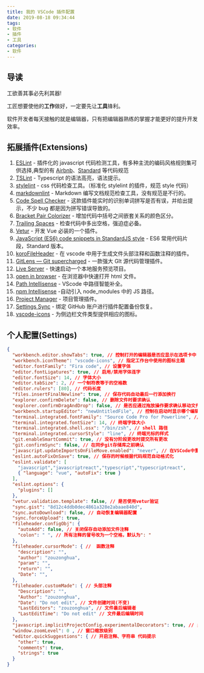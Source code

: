 ```yaml
---
title: 我的 VSCode 插件配置
date: 2019-08-18 09:34:44
tags:
- 软件
- 插件
- 工具
categories:
- 软件
---
```


## 导读

工欲善其事必先利其器!

工匠想要使他的**工作**做好，一定要先让**工具**锋利。

软件开发者每天接触的就是编辑器，只有把编辑器熟练的掌握才能更好的提升开发效率。

## 拓展插件(Extensions)

1. [ESLint](https://marketplace.visualstudio.com/items?itemName=dbaeumer.vscode-eslint) - 插件化的 javascript 代码检测工具，有多种主流的编码风格规则集可供选择,典型的有 [Airbnb](https://link.juejin.im/?target=https%3A%2F%2Fwww.npmjs.com%2Fpackage%2Feslint-config-airbnb)、[Standard](https://github.com/standard/eslint-config-standard) 等代码规范
2. [TSLint](https://marketplace.visualstudio.com/items?itemName=ms-vscode.vscode-typescript-tslint-plugin) - Typescript 的语法高亮，语法提示。
3. [stylelint](https://marketplace.visualstudio.com/items?itemName=shinnn.stylelint) - css 代码检查工具。（标准化 stylelint 的插件，规范 style 代码）
4. [markdownlint](https://marketplace.visualstudio.com/items?itemName=DavidAnson.vscode-markdownlint) - Markdown 编写文档规范检查工具，没有规范是不行的。
5. [Code Spell Checker](https://marketplace.visualstudio.com/items?itemName=streetsidesoftware.code-spell-checker) - 这款插件能实时的识别单词拼写是否有误，并给出提示，不少 bug 都是因为拼写错误导致的。
6. [Bracket Pair Colorizer](https://marketplace.visualstudio.com/items?itemName=CoenraadS.bracket-pair-colorizer) - 增加代码中括号之间嵌套关系的颜色区分。
7. [Trailing Spaces](https://marketplace.visualstudio.com/items?itemName=shardulm94.trailing-spaces) - 检查代码中多出空格，强迫症必备。
8. [Vetur](https://marketplace.visualstudio.com/items?itemName=octref.vetur) - 开发 Vue 必装的一个插件。
9. [JavaScript (ES6) code snippets in StandardJS style](https://marketplace.visualstudio.com/items?itemName=jmsv.JavaScriptSnippetsStandard) - ES6 常用代码片段，Standard 版本。
10. [koroFileHeader](https://marketplace.visualstudio.com/items?itemName=OBKoro1.korofileheader) - 在 vscode 中用于生成文件头部注释和函数注释的插件。
11. [GitLens — Git supercharged](https://marketplace.visualstudio.com/items?itemName=eamodio.gitlens) - 一款强大 GIt 源代码管理插件。
12. [Live Server](https://marketplace.visualstudio.com/items?itemName=ritwickdey.LiveServer) - 快速启动一个本地服务预览项目。
13. [open in browser](https://marketplace.visualstudio.com/items?itemName=techer.open-in-browser) - 在浏览器中快速打开 html 文件。
14. [Path Intellisense](https://marketplace.visualstudio.com/items?itemName=christian-kohler.path-intellisense) - VScode 中路径智能补全。
15. [npm Intellisense](https://marketplace.visualstudio.com/items?itemName=christian-kohler.npm-intellisense)  -自动引入 node_modules 中的 JS 路径。
16. [Project Manager](https://marketplace.visualstudio.com/items?itemName=alefragnani.project-manager) - 项目管理插件。
17. [Settings Sync](https://marketplace.visualstudio.com/items?itemName=Shan.code-settings-sync) - 绑定 GitHub 账户进行插件配置备份恢复。
18. [vscode-icons](https://marketplace.visualstudio.com/items?itemName=vscode-icons-team.vscode-icons) - 为侧边栏文件类型提供相应的图标。

## 个人配置(Settings)

```json
{
  "workbench.editor.showTabs": true, // 控制打开的编辑器是否应显示在选项卡中
  "workbench.iconTheme": "vscode-icons", // 指定工作台中使用的图标主题
  "editor.fontFamily": "Fira code", // 设置字体
  "editor.fontLigatures": true, // 启用/禁用字体连字
  "editor.fontSize": 14, // 字体大小
  "editor.tabSize": 2, // 一个制符表等于的空格数
  "editor.rulers": [80], // 代码长度
  "files.insertFinalNewline": true, // 保存代码自动最后一行添加换行
  "explorer.confirmDelete": false, // 删除文件时要求确认
  "explorer.confirmDragAndDrop": false, // 是否应通过拖放操作要求确认移动文件和文件夹
  "workbench.startupEditor": "newUntitledFile", // 控制在启动时显示哪个编辑器，如果没有从前一个会话恢复。
  "terminal.integrated.fontFamily": "Source Code Pro for Powerline", // 终端设置字体
  "terminal.integrated.fontSize": 14, // 终端字体大小
  "terminal.integrated.shell.osx": "/bin/zsh", // shell 路径
  "terminal.integrated.cursorStyle": "line", // 终端光标的样式
  "git.enableSmartCommit": true, // 没有分阶段更改时提交所有更改
  "git.confirmSync": false, // 在同步git存储库之前确认
  "javascript.updateImportsOnFileMove.enabled": "never", // 在VSCode中重命名或移动文件时，启用/禁用导入路径的自动更新。需要在工作区中使用TypeScript 2.9或更高版本。
  "eslint.autoFixOnSave": true, // 保存的时候根据代码规范自动格式化
  "eslint.validate": [
    "javascript","javascriptreact","typescript","typescriptreact",
    { "language": "vue", "autoFix": true }
  ],
  "eslint.options": {
    "plugins": []
  },
  "vetur.validation.template": false, // 是否使用vetur验证
  "sync.gist": "8d12c4ddb0dec4861a328e2abaae840d",
  "sync.autoDownload": false, // 自动恢复编辑器配置
  "sync.forceUpload": true,
  "fileheader.configObj": {
    "autoAdd": false, // 关闭保存自动添加文件注释
    "colon": " ", // 所有注释的冒号改为一个空格，默认为": "
  },
  "fileheader.cursorMode": { //  函数注释
    "description": "",
    "author": "zouzonghua",
    "param": "",
    "return": "",
    "Date": "",
  },
  "fileheader.customMade": { // 头部注释
    "Description": "",
    "Author": "zouzonghua",
    "Date": "Do not edit", // 文件创建时间(不变)
    "LastEditors": "zouzonghua", // 文件最后编辑者
    "LastEditTime": "Do not edit" // 文件最后编辑时间
  },
  "javascript.implicitProjectConfig.experimentalDecorators": true, // 关闭实验装饰器警告
  "window.zoomLevel": 0 , // 窗口缩放级别
  "editor.quickSuggestions": { // 开启注释、字符串 代码提示
    "other": true,
    "comments": true,
    "strings": true
  }
}

```
